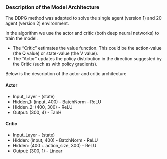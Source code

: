 ### Description of the Model Architecture 

The DDPG method was adapted to solve the single agent (version 1) and  20 agent (version 2) environment.

In the algorithm we use the actor and critic (both deep neural networks) to train the model.

- The “Critic” estimates the value function. This could be the action-value (the Q value) or state-value (the V value).
- The “Actor” updates the policy distribution in the direction suggested by the Critic (such as with policy gradients).

Below is the description of the actor and critic architecture
#### Actor

- Input_Layer - (state)
- Hidden_1: (input, 400) - BatchNorm - ReLU
- Hidden_2: (400, 300) - ReLU
- Output: (300, 4) - TanH

#### Critic

- Input_Layer - (state)
- Hidden: (input, 400) - BatchNorm - ReLU
- Hidden: (400 + action_size, 300) - ReLU
- Output: (300, 1) - Linear
